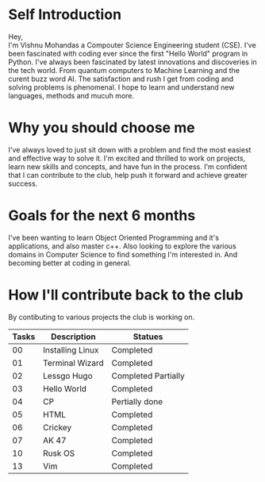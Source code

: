 # Self Introduction
Hey,  
I'm Vishnu Mohandas a Compouter Science Engineering student (CSE). I've been fascinated with coding ever since the first "Hello World" program in Python. I've always been fascinated by latest innovations and discoveries in the tech world. From quantum computers to Machine Learning and the curent buzz word AI. The satisfaction and rush I get from coding and solving problems is phenomenal. I hope to learn and understand new languages, methods and mucuh more.

# Why you should choose me
I've always loved to just sit down with a problem and find the most easiest and effective way to solve it. I'm excited and thrilled to work on projects, learn new skills and concepts, and have fun in the process. I'm confident that I can contribute to the club, help push it forward and achieve greater success.

# Goals for the next 6 months
I've been wanting to learn Object Oriented Programming and it's applications, and also master c++. Also looking to explore the various domains in Computer Science to find something I'm interested in. And becoming better at coding in general.

# How I'll contribute back to the club
By contibuting to various projects the club is working on.

| Tasks   |     Description     |   Statues      |
| ------  | ------------------- | -----------    |
| 00      | Installing Linux    | Completed      |
| 01      | Terminal Wizard     | Completed      |
| 02      | Lessgo Hugo         | Completed Partially|
| 03      | Hello World         | Completed      |
| 04      | CP                  | Pertially done |
| 05      | HTML                | Completed      |
| 06      | Crickey             | Completed      |
| 07      | AK 47               | Completed      |
| 10      | Rusk OS             | Completed      |
| 13      | Vim                 | Completed      |

